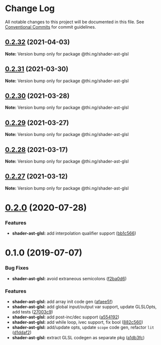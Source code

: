 # Change Log

All notable changes to this project will be documented in this file.
See [Conventional Commits](https://conventionalcommits.org) for commit guidelines.

## [0.2.32](https://github.com/thi-ng/umbrella/compare/@thi.ng/shader-ast-glsl@0.2.31...@thi.ng/shader-ast-glsl@0.2.32) (2021-04-03)

**Note:** Version bump only for package @thi.ng/shader-ast-glsl





## [0.2.31](https://github.com/thi-ng/umbrella/compare/@thi.ng/shader-ast-glsl@0.2.30...@thi.ng/shader-ast-glsl@0.2.31) (2021-03-30)

**Note:** Version bump only for package @thi.ng/shader-ast-glsl





## [0.2.30](https://github.com/thi-ng/umbrella/compare/@thi.ng/shader-ast-glsl@0.2.29...@thi.ng/shader-ast-glsl@0.2.30) (2021-03-28)

**Note:** Version bump only for package @thi.ng/shader-ast-glsl





## [0.2.29](https://github.com/thi-ng/umbrella/compare/@thi.ng/shader-ast-glsl@0.2.28...@thi.ng/shader-ast-glsl@0.2.29) (2021-03-27)

**Note:** Version bump only for package @thi.ng/shader-ast-glsl





## [0.2.28](https://github.com/thi-ng/umbrella/compare/@thi.ng/shader-ast-glsl@0.2.27...@thi.ng/shader-ast-glsl@0.2.28) (2021-03-17)

**Note:** Version bump only for package @thi.ng/shader-ast-glsl





## [0.2.27](https://github.com/thi-ng/umbrella/compare/@thi.ng/shader-ast-glsl@0.2.26...@thi.ng/shader-ast-glsl@0.2.27) (2021-03-12)

**Note:** Version bump only for package @thi.ng/shader-ast-glsl





# [0.2.0](https://github.com/thi-ng/umbrella/compare/@thi.ng/shader-ast-glsl@0.1.39...@thi.ng/shader-ast-glsl@0.2.0) (2020-07-28)


### Features

* **shader-ast-glsl:** add interpolation qualifier support ([bb1c566](https://github.com/thi-ng/umbrella/commit/bb1c56621701bd66cc56062cd258a63c64c029d2))





# 0.1.0 (2019-07-07)

### Bug Fixes

* **shader-ast-glsl:** avoid extraneous semicolons ([f2ba0d6](https://github.com/thi-ng/umbrella/commit/f2ba0d6))

### Features

* **shader-ast-glsl:** add array init code gen ([afaee5f](https://github.com/thi-ng/umbrella/commit/afaee5f))
* **shader-ast-glsl:** add global input/output var support, update GLSLOpts, add tests ([27003c9](https://github.com/thi-ng/umbrella/commit/27003c9))
* **shader-ast-glsl:** add post-inc/dec support ([a554192](https://github.com/thi-ng/umbrella/commit/a554192))
* **shader-ast-glsl:** add while loop, ivec support, fix bool ([882c560](https://github.com/thi-ng/umbrella/commit/882c560))
* **shader-ast-glsl:** add/update opts, update `scope` code gen, refactor `lit` ([d1ddaf2](https://github.com/thi-ng/umbrella/commit/d1ddaf2))
* **shader-ast-glsl:** extract GLSL codegen as separate pkg ([a1db3fc](https://github.com/thi-ng/umbrella/commit/a1db3fc))
